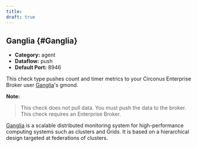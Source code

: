 ```yaml
---
title:
draft: true
---
```


## Ganglia {#Ganglia}
 * **Category:** agent
 * **Dataflow:** push
 * **Default Port:** 8946

This check type pushes count and timer metrics to your Circonus Enterprise Broker user [Ganglia](http://ganglia.info/)'s gmond.

**Note:**
> This check does not pull data. You must push the data to the broker. This check requires an Enterprise Broker.

[Ganglia](http://sourceforge.net/projects/ganglia/) is a scalable distributed monitoring system for high-performance computing systems such as clusters and Grids. It is based on a hierarchical design targeted at federations of clusters.
